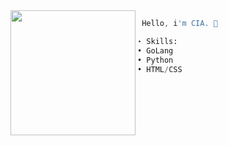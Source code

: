 <img align="left" height="200" src="https://thehum.us/wp-content/uploads/2022/05/original1.jpg"/>

```asm
 Hello, i'm CIA. 👋
```
```py
⋆ Skills:
• GoLang
• Python
• HTML/CSS
```

